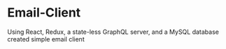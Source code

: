 # Email-Client
Using React, Redux, a state-less GraphQL server, and a MySQL database created simple email client
